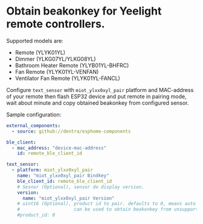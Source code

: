 # Obtain beakonkey for Yeelight remote controllers.

Supported models are:
* Remote (YLYK01YL)
* Dimmer (YLKG07YL/YLKG08YL)
* Bathroom Heater Remote (YLYB01YL-BHFRC)
* Fan Remote (YLYK01YL-VENFAN)
* Ventilator Fan Remote (YLYK01YL-FANCL)

Configure `text_sensor` with `miot_ylxx0xyl_pair` platform and MAC-address of your remote then flash ESP32 device and put remote in pairing mode, wait about minute and copy obtained beakonkey from configured sensor.

Sample configuration:
```yaml
external_components:
  - source: github://dentra/esphome-components

ble_client:
  - mac_address: "device-mac-address"
    id: remote_ble_client_id

text_sensor:
  - platform: miot_ylxx0xyl_pair
    name: "miot_ylxx0xyl_pair Bindkey"
    ble_client_id: remote_ble_client_id
    # Sesnor (Optional), sensor do display version.
    version:
      name: "miot_ylxx0xyl_pair Version"
    # uint16 (Optional), product id to pair. defaults to 0, means auto for one of 0x0153, 0x03B6, 0x03BF, 0x04E6, 0x068E
    #                    can be used to obtain beakonkey from unsupported devices.
    #product_id: 0
```

